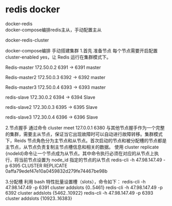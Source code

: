 # redis docker
docker-redis  
docker-compose编排redis主从，手动配置主从

docker-redis-cluster

docker-compose编排 手动搭建集群 
1.首先 准备节点 每个节点需要开启配置cluster-enabled yes，让 Redis 运行在集群模式下。

Redis-master	172.50.0.2	6391 -> 6391	master

Redis-master2	172.50.0.3	6392 -> 6392	master

Redis-master3	172.50.0.4	6393 -> 6393	master

redis-slave	  172.30.0.2	6394 -> 6394	Slave

redis-slave2	172.30.0.3	6395 -> 6395	Slave

redis-slave3	172.30.0.4	6396 -> 6396	Slave

2.节点握手
通过命令 cluster meet 127.0.0.1 6380 与其他节点握手作为一个完整的集群，需要主从节点，保证当它出现故障时可以自动进行故障转移。集群模式下，Reids 节点角色分为主节点和从节点。首次启动的节点和被分配槽的节点都是主节点，从节点负责复制主节点槽信息和相关的数据。
使用 cluster replicate {nodeId}命令让一个节点成为从节点。其中命令执行必须在对应的从节点上执行，将当前节点设置为 node_id 指定的节点的从节点
redis-cli -h 47.98.147.49 -p 6395  CLUSTER REPLICATE   0affa79edef47e10a0459832d279fe74467be98b

3.分配槽
 利用 bash 特性批量设置槽（slots），命令如下：
redis-cli -h 47.98.147.49  -p 6391  cluster addslots {0..5461}
redis-cli -h 47.98.147.49  -p 6392 cluster addslots {5462..10922}
redis-cli -h 47.98.147.49  -p  6393 cluster addslots {10923..16383}
